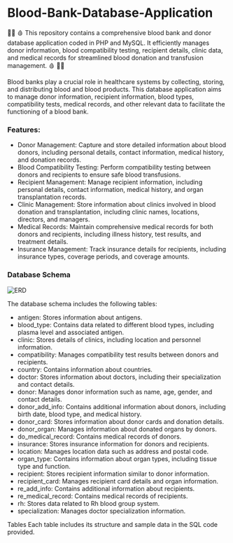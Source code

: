 # Blood-Bank-Database-Application
👩‍⚕️ 🩸 This repository contains a comprehensive blood bank and donor database application coded in PHP and MySQL. It efficiently manages donor information, blood compatibility testing, recipient details, clinic data, and medical records for streamlined blood donation and transfusion management. 🩸 👩‍⚕️


Blood banks play a crucial role in healthcare systems by collecting, storing, and distributing blood and blood products. This database application aims to manage donor information, recipient information, blood types, compatibility tests, medical records, and other relevant data to facilitate the functioning of a blood bank.

### Features:
* Donor Management: Capture and store detailed information about blood donors, including personal details, contact information, medical history, and donation records.
* Blood Compatibility Testing: Perform compatibility testing between donors and recipients to ensure safe blood transfusions.
* Recipient Management: Manage recipient information, including personal details, contact information, medical history, and organ transplantation records.
* Clinic Management: Store information about clinics involved in blood donation and transplantation, including clinic names, locations, directors, and managers.
* Medical Records: Maintain comprehensive medical records for both donors and recipients, including illness history, test results, and treatment details.
* Insurance Management: Track insurance details for recipients, including insurance types, coverage periods, and coverage amounts.

### Database Schema

![ERD](https://github.com/laura-gabriela27/Blood-Bank-Database-Application/assets/147931608/e47e4750-44e0-436a-a5cf-bb9855fef476)

The database schema includes the following tables:

* antigen: Stores information about antigens.
* blood_type: Contains data related to different blood types, including plasma level and associated antigen.
* clinic: Stores details of clinics, including location and personnel information.
* compatibility: Manages compatibility test results between donors and recipients.
* country: Contains information about countries.
* doctor: Stores information about doctors, including their specialization and contact details.
* donor: Manages donor information such as name, age, gender, and contact details.
* donor_add_info: Contains additional information about donors, including birth date, blood type, and medical history.
* donor_card: Stores information about donor cards and donation details.
* donor_organ: Manages information about donated organs by donors.
* do_medical_record: Contains medical records of donors.
* insurance: Stores insurance information for donors and recipients.
* location: Manages location data such as address and postal code.
* organ_type: Contains information about organ types, including tissue type and function.
* recipient: Stores recipient information similar to donor information.
* recipient_card: Manages recipient card details and organ information.
* re_add_info: Contains additional information about recipients.
* re_medical_record: Contains medical records of recipients.
* rh: Stores data related to Rh blood group system.
* specialization: Manages doctor specialization information.
  
Tables
Each table includes its structure and sample data in the SQL code provided.
